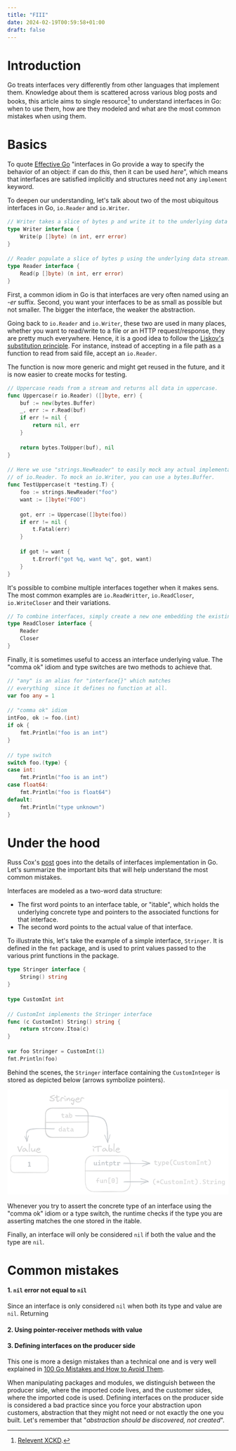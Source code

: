 ```yaml
---
title: "FIII"
date: 2024-02-19T00:59:58+01:00
draft: false
---
```

# Introduction 

<!--start-summary-->
Go treats interfaces very differently from other languages that implement them. Knowledge about them is scattered across various blog posts and books, this article aims to single resource[^1] to understand interfaces in Go: when to use them, how are they modeled and what are the most common mistakes when using them.

# Basics

To quote [Effective Go](https://go.dev/doc/effective_go#interfaces_and_types) "interfaces in Go provide a way to specify the behavior of an object: if can do *this*, then it can be used *here*", which means that interfaces are satisfied implicitly and structures need not any `implement` keyword. 

To deepen our understanding, let's talk about two of the most ubiquitous interfaces in Go, `io.Reader` and `io.Writer`.

```go
// Writer takes a slice of bytes p and write it to the underlying data stream.
type Writer interface {
	Write(p []byte) (n int, err error)
}

// Reader populate a slice of bytes p using the underlying data stream.
type Reader interface {
	Read(p []byte) (n int, err error)
}
```

First, a common idiom in Go is that interfaces are very often named using an *-er* suffix. Second, you want your interfaces to be as small as possible but not smaller. The bigger the interface, the weaker the abstraction.

Going back to `io.Reader` and `io.Writer`, these two are used in many places, whether you want to read/write to a file or an HTTP request/response, they are pretty much everywhere. Hence, it is a good idea to follow the [Liskov's substitution principle](https://en.wikipedia.org/wiki/Liskov_substitution_principle). For instance, instead of accepting in a file path as a function to read from said file, accept an `io.Reader`.

The function is now more generic and might get reused in the future, and it is now easier to create mocks for testing.

```go
// Uppercase reads from a stream and returns all data in uppercase.
func Uppercase(r io.Reader) ([]byte, err) {
    buf := new(bytes.Buffer)
    _, err := r.Read(buf)
    if err != nil {
        return nil, err
    }
    
    return bytes.ToUpper(buf), nil
}

// Here we use "strings.NewReader" to easily mock any actual implementation
// of io.Reader. To mock an io.Writer, you can use a bytes.Buffer.
func TestUppercase(t *testing.T) {
    foo := strings.NewReader("foo")
    want := []byte("FOO")
    
    got, err := Uppercase([]byte(foo))
    if err != nil {
        t.Fatal(err)
    }
    
    if got != want {
        t.Errorf("got %q, want %q", got, want)
    }
}
```

It's possible to combine multiple interfaces together when it makes sens. The most common examples are `io.ReadWritter`, `io.ReadCloser`, `io.WriteCloser` and their variations.

```go
// To combine interfaces, simply create a new one embedding the existing ones.
type ReadCloser interface {
	Reader
	Closer
}
```

Finally, it is sometimes useful to access an interface underlying value. The "comma ok" idiom and type switches are two methods to achieve that.

```go
// "any" is an alias for "interface{}" which matches 
// everything  since it defines no function at all.
var foo any = 1

// "comma ok" idiom
intFoo, ok := foo.(int)
if ok {
    fmt.Println("foo is an int")
}

// type switch
switch foo.(type) {
case int:
    fmt.Println("foo is an int")
case float64:
    fmt.Println("foo is float64")
default:
    fmt.Println("type unknown")
}
```



# Under the hood

Russ Cox's [post](https://research.swtch.com/interfaces) goes into the details of interfaces implementation in Go. Let's summarize the important bits that will help understand the most common mistakes.

Interfaces are modeled as a two-word data structure:

- The first word points to an interface table, or "itable", which holds the underlying concrete type and pointers to the associated functions for that interface.
- The second word points to the actual value of that interface.

To illustrate this, let's take the example of a simple interface, `Stringer`. It is defined in the `fmt` package, and is used to print values passed to the various print functions in the package.

```go
type Stringer interface {
	String() string
}

type CustomInt int

// CustomInt implements the Stringer interface
func (c CustomInt) String() string {
    return strconv.Itoa(c)
}

var foo Stringer = CustomInt(1)
fmt.Println(foo)
```

Behind the scenes, the `Stringer` interface containing the `CustomInteger` is stored as depicted below (arrows symbolize pointers).

![Interface memory layout](content/posts/images/itable.png)

Whenever you try to assert the concrete type of an interface using the "comma ok" idiom or a type switch, the runtime checks if the type you are asserting matches the one stored in the itable.

Finally, an interface will only be considered `nil` if both the value and the type are `nil`.



# Common mistakes

#### 1. `nil` error not equal to `nil`

Since an interface is only considered `nil` when both its type and value are `nil`. Returning 

#### 2. Using pointer-receiver methods with value

#### 3. Defining interfaces on the producer side

This one is more a design mistakes than a technical one and is very well explained in [100 Go Mistakes and How to Avoid Them](https://www.manning.com/books/100-go-mistakes-and-how-to-avoid-them). 

When manipulating packages and modules, we distinguish between the producer side, where the imported code lives, and the customer sides, where the imported code is used. Defining interfaces on the producer side is considered a bad practice since you force your abstraction upon customers, abstraction that they might not need or not exactly the one you built. Let's remember that "*abstraction should be discovered, not created*".



[^1]: [Relevent XCKD](https://foo.com).
[^2]: This example is obviously prone to confusion, here we differentiate `io.Reader` the interface to read data from a stream and `strings.Reader` the structure wrapping a string and implementing `io.Reader`.
